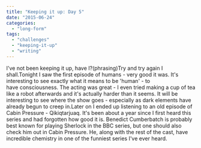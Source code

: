 ```yaml
---
title: "Keeping it up: Day 5"
date: "2015-06-24"
categories: 
  - "long-form"
tags: 
  - "challenges"
  - "keeping-it-up"
  - "writing"
---
```


I've not been keeping it up, have I?(phrasing)Try and try again I shall.Tonight I saw the first episode of humans - very good it was. It's interesting to see exactly what it means to be 'human' - to have consciousness. The acting was great - I even tried making a cup of tea like a robot afterwards and it's actually harder than it seems. It will be interesting to see where the show goes - especially as dark elements have already begun to creep in.Later on I ended up listening to an old episode of Cabin Pressure - Qikiqtarjuaq. It's been about a year since I first heard this series and had forgotten how good it is. Benedict Cumberbatch is probably best known for playing Sherlock in the BBC series, but one should also check him out in Cabin Pressure. He, along with the rest of the cast, have incredible chemistry in one of the funniest series I've ever heard.
